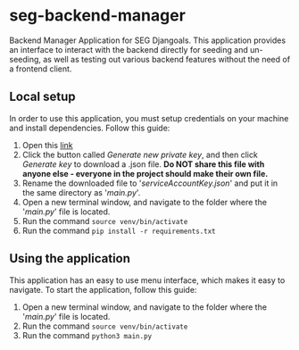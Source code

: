 # seg-backend-manager
Backend Manager Application for SEG Djangoals. 
This application provides an interface to interact with the backend directly for seeding and un-seeding, as well as testing out various backend features without the need of a frontend client.

## Local setup
In order to use this application, you must setup credentials on your machine and install dependencies. Follow this guide:
1. Open this [link](https://console.firebase.google.com/project/seg-djangoals/settings/serviceaccounts/adminsdk)
2. Click the button called *Generate new private key*, and then click *Generate key* to download a .json file. **Do NOT share this file with anyone else - everyone in the project should make their own file.**
3. Rename the downloaded file to '*serviceAccountKey.json*' and put it in the same directory as '*main.py*'.
4. Open a new terminal window, and navigate to the folder where the '*main.py*' file is located.
5. Run the command `source venv/bin/activate`
6. Run the command `pip install -r requirements.txt`

## Using the application
This application has an easy to use menu interface, which makes it easy to navigate. To start the application, follow this guide:
1. Open a new terminal window, and navigate to the folder where the '*main.py*' file is located.
2. Run the command `source venv/bin/activate`
3. Run the command `python3 main.py`
